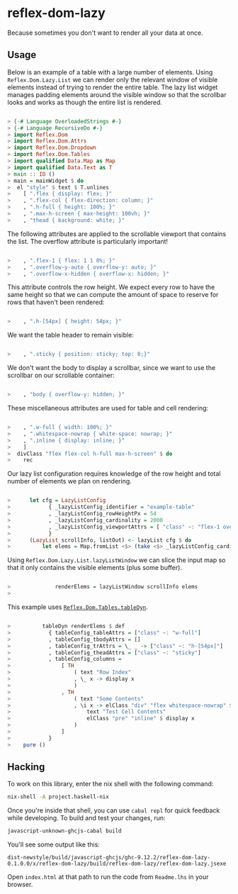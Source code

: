reflex-dom-lazy
===============

Because sometimes you don't want to render all your data at once.

Usage
-----

Below is an example of a table with a large number of elements. Using
`Reflex.Dom.Lazy.List` we can render only the relevant window of visible
elements instead of trying to render the entire table. The lazy list widget
manages padding elements around the visible window so that the scrollbar looks
and works as though the entire list is rendered.

```haskell

> {-# Language OverloadedStrings #-}
> {-# Language RecursiveDo #-}
> import Reflex.Dom
> import Reflex.Dom.Attrs
> import Reflex.Dom.Dropdown
> import Reflex.Dom.Tables
> import qualified Data.Map as Map
> import qualified Data.Text as T
> main :: IO ()
> main = mainWidget $ do
>  el "style" $ text $ T.unlines
>    [ ".flex { display: flex; }"
>    , ".flex-col { flex-direction: column; }"
>    , ".h-full { height: 100%; }"
>    , ".max-h-screen { max-height: 100vh; }"
>    , "thead { background: white; }"

```

The following attributes are applied to the scrollable viewport that contains
the list. The overflow attribute is particularly important!

```haskell

>    , ".flex-1 { flex: 1 1 0%; }"
>    , ".overflow-y-auto { overflow-y: auto; }"
>    , ".overflow-x-hidden { overflow-x: hidden; }"

```

This attribute controls the row height. We expect every row to have the same
height so that we can compute the amount of space to reserve for rows that
haven't been rendered:

```haskell

>    , ".h-[54px] { height: 54px; }"

```

We want the table header to remain visible:

```haskell

>    , ".sticky { position: sticky; top: 0;}"

```

We don't want the body to display a scrollbar, since we want to use the
scrollbar on our scrollable container:

```haskell

>    , "body { overflow-y: hidden; }"

```

These miscellaneous attributes are used for table and cell rendering:

```haskell

>    , ".w-full { width: 100%; }"
>    , ".whitespace-nowrap { white-space: nowrap; }"
>    , ".inline { display: inline; }"
>    ]
>  divClass "flex flex-col h-full max-h-screen" $ do
>    rec

```

Our lazy list configuration requires knowledge of the row height and total
number of elements we plan on rendering.

```haskell

>      let cfg = LazyListConfig
>            { _lazyListConfig_identifier = "example-table"
>            , _lazyListConfig_rowHeightPx = 54
>            , _lazyListConfig_cardinality = 2000
>            , _lazyListConfig_viewportAttrs = [ "class" ~: "flex-1 overflow-y-auto overflow-x-hidden" ]
>            }
>      (LazyList scrollInfo, listOut) <- lazyList cfg $ do
>          let elems = Map.fromList <$> (take <$> _lazyListConfig_cardinality cfg <*> pure (zip [1..] [1..]))

```

Using `Reflex.Dom.Lazy.List.lazyListWindow` we can slice the input map so that
it only contains the visible elements (plus some buffer).

```haskell

>              renderElems = lazyListWindow scrollInfo elems
>

```

This example uses [`Reflex.Dom.Tables.tableDyn`](https://github.com/reflex-frp/reflex-dom-tables).

```haskell

>          tableDyn renderElems $ def
>            { tableConfig_tableAttrs = ["class" ~: "w-full"]
>            , tableConfig_tbodyAttrs = []
>            , tableConfig_trAttrs = \_ _ -> ["class" ~: "h-[54px]"]
>            , tableConfig_theadAttrs = ["class" ~: "sticky"]
>            , tableConfig_columns =
>                [ TH
>                    ( text "Row Index"
>                    , \_ x -> display x
>                    )
>                , TH
>                    ( text "Some Contents"
>                    , \i x -> elClass "div" "flex whitespace-nowrap" $ do
>                        text "Test Cell Contents"
>                        elClass "pre" "inline" $ display x
>                    )
>                ]
>            }
>    pure ()

```

Hacking
-------

To work on this library, enter the nix shell with the following command:

```bash
nix-shell -A project.haskell-nix
```

Once you're inside that shell, you can use `cabal repl` for quick feedback
while developing. To build and test your changes, run:

```bash
javascript-unknown-ghcjs-cabal build
```

You'll see some output like this:

```
dist-newstyle/build/javascript-ghcjs/ghc-9.12.2/reflex-dom-lazy-0.1.0.0/x/reflex-dom-lazy/build/reflex-dom-lazy/reflex-dom-lazy.jsexe
```

Open `index.html` at that path to run the code from `Readme.lhs` in your browser.
